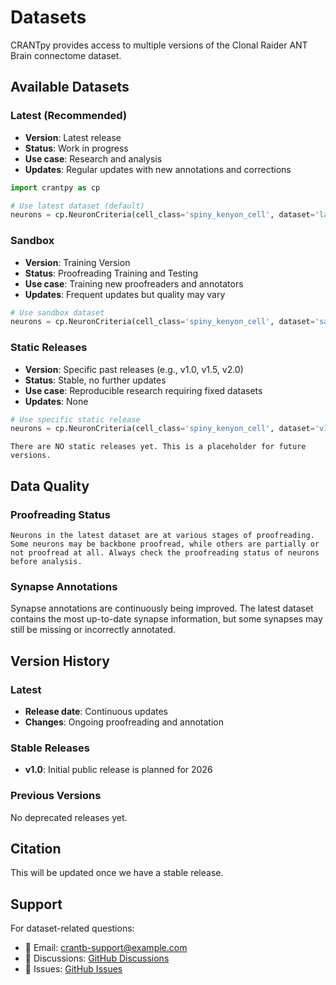 # Datasets

CRANTpy provides access to multiple versions of the Clonal Raider ANT Brain connectome dataset.

## Available Datasets

### Latest (Recommended)
- **Version**: Latest release
- **Status**: Work in progress
- **Use case**: Research and analysis
- **Updates**: Regular updates with new annotations and corrections

```python
import crantpy as cp

# Use latest dataset (default)
neurons = cp.NeuronCriteria(cell_class='spiny_kenyon_cell', dataset='latest')
```

### Sandbox
- **Version**: Training Version
- **Status**: Proofreading Training and Testing
- **Use case**: Training new proofreaders and annotators
- **Updates**: Frequent updates but quality may vary

```python
# Use sandbox dataset
neurons = cp.NeuronCriteria(cell_class='spiny_kenyon_cell', dataset='sandbox')
```

### Static Releases
- **Version**: Specific past releases (e.g., v1.0, v1.5, v2.0)
- **Status**: Stable, no further updates
- **Use case**: Reproducible research requiring fixed datasets
- **Updates**: None

```python
# Use specific static release
neurons = cp.NeuronCriteria(cell_class='spiny_kenyon_cell', dataset='v1.0')
```

```{note}
There are NO static releases yet. This is a placeholder for future versions.
```

## Data Quality

### Proofreading Status

```{note}
Neurons in the latest dataset are at various stages of proofreading. Some neurons may be backbone proofread, while others are partially or not proofread at all. Always check the proofreading status of neurons before analysis.
```

### Synapse Annotations

Synapse annotations are continuously being improved. The latest dataset contains the most up-to-date synapse information, but some synapses may still be missing or incorrectly annotated.

## Version History

### Latest
- **Release date**: Continuous updates
- **Changes**: Ongoing proofreading and annotation

### Stable Releases
- **v1.0**: Initial public release is planned for 2026

### Previous Versions
No deprecated releases yet.

## Citation

This will be updated once we have a stable release.

<!-- ```bibtex
@software{crantpy,
  title={CRANTpy: Python Access to Clonal Raider ANT Brain Datasets},
  author={CRANTb Community},
  url={https://social-evolution-and-behavior.github.io/crantpy/},
  year={2026}
}
``` -->

## Support

For dataset-related questions:
- 📧 Email: [crantb-support@example.com](mailto:crantb-support@example.com)
- 💬 Discussions: [GitHub Discussions](https://github.com/Social-Evolution-and-Behavior/crantpy/discussions)
- 🐛 Issues: [GitHub Issues](https://github.com/Social-Evolution-and-Behavior/crantpy/issues)